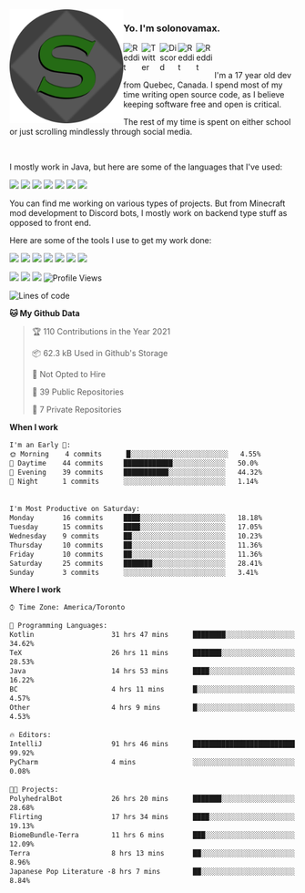 <img align="left" alt="Avatar" width="200px" src="https://raw.githubusercontent.com/solonovamax/solonovamax/main/solonovamax-circle.png" />

### Yo. I'm solonovamax.

<a href="https://gitlab.com/solonovamax">
    <img align="left" alt="Reddit" width="32px" src="https://img.icons8.com/color/2x/gitlab.png">
</a>

<a href="https://twitter.com/solonovamax">
    <img align="left" alt="Twitter" width="32px" src="https://img.icons8.com/color/2x/twitter.png">
</a>

<a href="https://discord.gg/YFSQ4cF">
    <img align="left" alt="Discord" width="32px" src="https://img.icons8.com/color/2x/discord-logo.png">
</a>

<!-- <a href="https://twitch.tv/solonovamax">
    <img align="left" alt="Twitch" width="32px" src="https://img.icons8.com/color/2x/twitch.png">
</a> -->

<a href="https://reddit.com/u/solonovamax">
    <img align="left" alt="Reddit" width="32px" src="https://img.icons8.com/color/2x/reddit.png">
</a>

<a href="https://www.youtube.com/channel/UCTxCeyGu41WfEBT8mXpjHMA">
    <img align="left" alt="Reddit" width="32px" src="https://img.icons8.com/color/2x/youtube.png">
</a>

<!-- <a href="https://open.spotify.com/user/solonovamax">
    <img align="left" alt="Spotify" width="32px" src="https://img.icons8.com/color/2x/spotify.png">
</a> -->

<br />
<br />

I'm a 17 year old dev from Quebec, Canada.
I spend most of my time writing open source code, as I believe keeping software free and open is critical.

The rest of my time is spent on either school or just scrolling mindlessly through social media.

<br/>

I mostly work in Java, but here are some of the languages that I've used:

<code><img height="20" src="https://img.icons8.com/color/4x/java-coffee-cup-logo.png"></code>
<code><img height="20" src="https://img.icons8.com/color/2x/javascript.png"></code>
<code><img height="20" src="https://img.icons8.com/color/2x/nodejs.png"></code>
<code><img height="20" src="https://img.icons8.com/color/2x/python.png"></code>
<code><img height="20" src="https://img.icons8.com/color/2x/html-5.png"></code>
<code><img height="20" src="https://img.icons8.com/color/2x/css3.png"></code>
<code><img height="20" src="https://img.icons8.com/color/2x/graphql.png"></code>

You can find me working on various types of projects.
But from Minecraft mod development to Discord bots, I mostly work on backend type stuff as opposed to front end.

Here are some of the tools I use to get my work done:

<code><img height="20" src="https://img.icons8.com/material/4x/intellij-idea.png"></code>
<code><img height="20" src="https://img.icons8.com/color/4x/git.png"></code>
<code><img height="20" src="https://img.icons8.com/color/4x/docker.png"></code>
<code><img height="20" src="https://img.icons8.com/color/4x/linux.png"></code>
<code><img height="20" src="https://img.icons8.com/color/4x/mongodb.png"></code>
<code><img height="20" src="https://img.icons8.com/metro/4x/mysql.png"></code>
<code><img height="20" src="https://img.icons8.com/fluent/2x/console.png"></code>

![](https://img.shields.io/badge/OS-Linux-informational?style=flat&logo=Arch%20Linux&logoColor=white&color=007ec6)
![](https://img.shields.io/badge/Editor-IntelliJ%20Idea-informational?style=flat&logo=IntelliJ%20Idea&logoColor=white&color=007ec6)
![](https://img.shields.io/badge/Main%20Language-Java-informational?style=flat&logo=Java&logoColor=white&color=007ec6)
![Profile Views](https://komarev.com/ghpvc/?username=solonovamax&color=blue&style=flat)








<!--START_SECTION:waka-->
![Lines of code](https://img.shields.io/badge/From%20Hello%20World%20I%27ve%20Written-19120%20lines%20of%20code-blue)

**🐱 My Github Data** 

> 🏆 110 Contributions in the Year 2021
 > 
> 📦 62.3 kB Used in Github's Storage 
 > 
> 🚫 Not Opted to Hire
 > 
> 📜 39 Public Repositories 
 > 
> 🔑 7 Private Repositories  
 > 
**When I work** 

```text
I'm an Early 🐤: 
🌞 Morning    4 commits      █░░░░░░░░░░░░░░░░░░░░░░░░   4.55% 
🌆 Daytime    44 commits     ████████████░░░░░░░░░░░░░   50.0% 
🌃 Evening    39 commits     ███████████░░░░░░░░░░░░░░   44.32% 
🌙 Night      1 commits      ░░░░░░░░░░░░░░░░░░░░░░░░░   1.14%


I'm Most Productive on Saturday: 
Monday       16 commits     ████░░░░░░░░░░░░░░░░░░░░░   18.18% 
Tuesday      15 commits     ████░░░░░░░░░░░░░░░░░░░░░   17.05% 
Wednesday    9 commits      ██░░░░░░░░░░░░░░░░░░░░░░░   10.23% 
Thursday     10 commits     ██░░░░░░░░░░░░░░░░░░░░░░░   11.36% 
Friday       10 commits     ██░░░░░░░░░░░░░░░░░░░░░░░   11.36% 
Saturday     25 commits     ███████░░░░░░░░░░░░░░░░░░   28.41% 
Sunday       3 commits      ░░░░░░░░░░░░░░░░░░░░░░░░░   3.41%

```


**Where I work** 

```text
⌚︎ Time Zone: America/Toronto

💬 Programming Languages: 
Kotlin                   31 hrs 47 mins      ████████░░░░░░░░░░░░░░░░░   34.62% 
TeX                      26 hrs 11 mins      ███████░░░░░░░░░░░░░░░░░░   28.53% 
Java                     14 hrs 53 mins      ████░░░░░░░░░░░░░░░░░░░░░   16.22% 
BC                       4 hrs 11 mins       █░░░░░░░░░░░░░░░░░░░░░░░░   4.57% 
Other                    4 hrs 9 mins        █░░░░░░░░░░░░░░░░░░░░░░░░   4.53%

🔥 Editors: 
IntelliJ                 91 hrs 46 mins      █████████████████████████   99.92% 
PyCharm                  4 mins              ░░░░░░░░░░░░░░░░░░░░░░░░░   0.08%

🐱‍💻 Projects: 
PolyhedralBot            26 hrs 20 mins      ███████░░░░░░░░░░░░░░░░░░   28.68% 
Flirting                 17 hrs 34 mins      ████░░░░░░░░░░░░░░░░░░░░░   19.13% 
BiomeBundle-Terra        11 hrs 6 mins       ███░░░░░░░░░░░░░░░░░░░░░░   12.09% 
Terra                    8 hrs 13 mins       ██░░░░░░░░░░░░░░░░░░░░░░░   8.96% 
Japanese Pop Literature -8 hrs 7 mins        ██░░░░░░░░░░░░░░░░░░░░░░░   8.84%

```


<!--END_SECTION:waka-->

<!--
**solonovamax/solonovamax** is a ✨ _special_ ✨ repository because its `README.md` (this file) appears on your GitHub profile.

Here are some ideas to get you started:

- 🔭 I’m currently working on ...
- 🌱 I’m currently learning ...
- 👯 I’m looking to collaborate on ...
- 🤔 I’m looking for help with ...
- 💬 Ask me about ...
- 📫 How to reach me: ...
- 😄 Pronouns: ...
- ⚡ Fun fact: ...
-->
